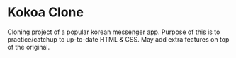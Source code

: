 # Kokoa Clone

Cloning project of a popular korean messenger app.
Purpose of this is to practice/catchup to up-to-date HTML & CSS.
May add extra features on top of the original.
